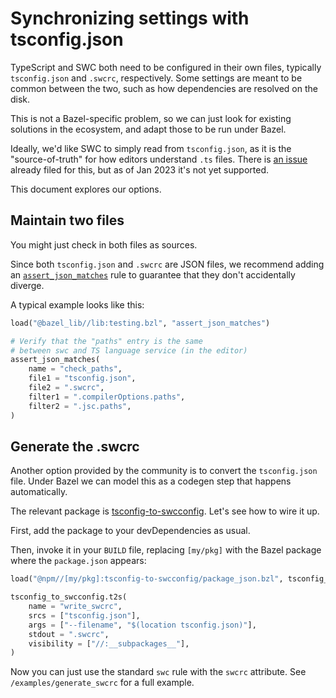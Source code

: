 # Synchronizing settings with tsconfig.json

TypeScript and SWC both need to be configured in their own files,
typically `tsconfig.json` and `.swcrc`, respectively. Some settings are meant to be common between the two, such as
how dependencies are resolved on the disk.

This is not a Bazel-specific problem, so we can just look for existing solutions in the ecosystem, and adapt those to be run under Bazel.

Ideally, we'd like SWC to simply read from `tsconfig.json`, as it
is the "source-of-truth" for how editors understand `.ts` files.
There is [an issue](https://github.com/swc-project/swc/issues/1348) already filed for this, but as of Jan 2023 it's not yet supported.

This document explores our options.

## Maintain two files

You might just check in both files as sources.

Since both `tsconfig.json` and `.swcrc` are JSON files, we recommend adding an [`assert_json_matches`](https://registry.bazel.build/modules/bazel_lib#function-assert_json_matches) rule to guarantee that they don't accidentally diverge.

A typical example looks like this:

```python
load("@bazel_lib//lib:testing.bzl", "assert_json_matches")

# Verify that the "paths" entry is the same
# between swc and TS language service (in the editor)
assert_json_matches(
    name = "check_paths",
    file1 = "tsconfig.json",
    file2 = ".swcrc",
    filter1 = ".compilerOptions.paths",
    filter2 = ".jsc.paths",
)
```

## Generate the .swcrc

Another option provided by the community is to convert the `tsconfig.json` file. Under Bazel we can model this as a codegen step that happens automatically.

The relevant package is [tsconfig-to-swcconfig](https://www.npmjs.com/package/tsconfig-to-swcconfig). Let's see how to wire it up.

First, add the package to your devDependencies as usual.

Then, invoke it in your `BUILD` file, replacing `[my/pkg]` with the Bazel package where the `package.json` appears:

```python
load("@npm//[my/pkg]:tsconfig-to-swcconfig/package_json.bzl", tsconfig_to_swcconfig = "bin")

tsconfig_to_swcconfig.t2s(
    name = "write_swcrc",
    srcs = ["tsconfig.json"],
    args = ["--filename", "$(location tsconfig.json)"],
    stdout = ".swcrc",
    visibility = ["//:__subpackages__"],
)
```

Now you can just use the standard `swc` rule with the `swcrc` attribute.
See `/examples/generate_swcrc` for a full example.
